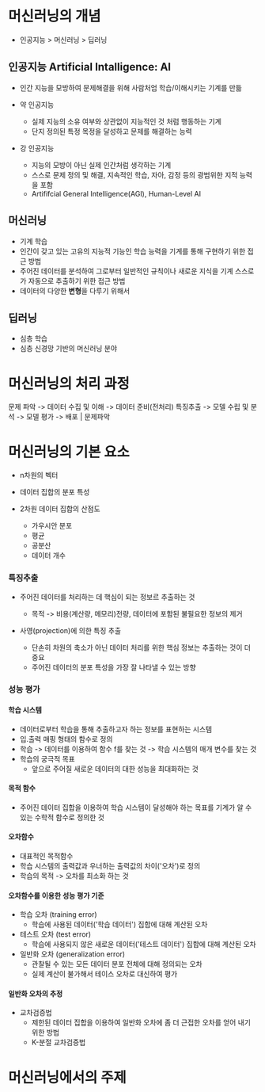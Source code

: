 # 머신러닝의 개념

- 인공지능 > 머신러닝 > 딥러닝

## 인공지능 Artificial Intalligence: AI

- 인간 지능을 모방하여 문제해결을 위해 사람처엄 학습/이해시키는 기계를 만듦
- 약 인공지능

  - 실제 지능의 소유 여부와 상관없이 지능적인 것 처럼 행동하는 기계
  - 단지 정의된 특정 목정을 달성하고 문제를 해결하는 능력

- 강 인공지능

  - 지능의 모방이 아닌 실제 인간처럼 생각하는 기계
  - 스스로 문제 정의 및 해결, 지속적인 학습, 자아, 감정 등의 광범위한 지적 능력을 포함
  - Artififcial General Intelligence(AGI), Human-Level AI

## 머신러닝

- 기계 학습
- 인간이 갖고 있는 고유의 지능적 기능인 학습 능력을 기계를 통해 구현하기 위한 접근 방법
- 주어진 데이터를 분석하여 그로부터 일반적인 규칙이나 새로운 지식을 기계 스스로가 자동으로 추출하기 위한 접근 방법
- 데이터의 다양한 **변형**을 다루기 위해서

## 딥러닝

- 심층 학습
- 심층 신경망 기반의 머신러닝 분야

# 머신러닝의 처리 과정

문제 파악 -> 데이터 수집 및 이해 -> 데이터 준비(전처리) 특징추출 -> 모델 수립 및 분석 -> 모델 평가 -> 배포 | 문제파악

# 머신러닝의 기본 요소

- n차원의 벡터
- 데이터 집합의 분포 특성
- 2차원 데이터 집합의 산점도

  - 가우시안 분포
  - 평균
  - 공분산
  - 데이터 개수

### 특징추출

- 주어진 데이터를 처리하는 데 핵심이 되는 정보르 추출하는 것

  - 목적 -> 비용(계산량, 메모리)전량, 데이터에 포함된 불필요한 정보의 제거

- 사영(projection)에 의한 특징 추출

  - 단손히 차원의 축소가 아닌 데이터 처리를 위한 핵심 정보는 추출하는 것이 더 중요
  - 주어진 데이터의 분포 특성을 가장 잘 나타낼 수 있는 방향

### 성능 평가

#### 학습 시스템

- 데이터로부터 학습을 통해 추출하고자 하는 정보를 표현하는 시스템
- 입.출력 매핑 형태의 함수로 정의
- 학습 -> 데이터를 이용하여 함수 f를 찾는 것 -> 학습 시스템의 매개 변수를 찾는 것
- 학습의 궁극적 목표
  - 앞으로 주어질 새로운 데이터의 대한 성능을 최대화하는 것

#### 목적 함수

- 주어진 데이터 집합을 이용하여 학습 시스템이 달성해야 하는 목표를 기계가 알 수 있는 수학적 함수로 정의한 것

#### 오차함수

- 대표적인 목적함수
- 학습 시스템의 출력값과 우너하는 출력값의 차이('오차')로 정의
- 학습의 목적 -> 오차를 최소화 하는 것

#### 오차함수를 이용한 성능 평가 기준

- 학습 오차 (training error)
  - 학습에 사용된 데이터('학습 데이터') 집합에 대해 계산된 오차
- 테스트 오차 (test error)
  - 학습에 사용되지 않은 새로운 데이터('테스트 데이터') 집합에 대해 계산된 오차
- 일반화 오차 (generalization error)
  - 관찰될 수 있는 모든 데이터 분포 전체에 대해 정의되는 오차
  - 실제 계산이 불가해서 테이스 오차로 대신하여 평가

#### 일반화 오차의 추정

- 교차검증법
  - 제한된 데이터 집합을 이용하여 일반화 오차에 좀 더 근접한 오차를 얻어 내기 위한 방법
  - K-분절 교차검증법

# 머신러닝에서의 주제

